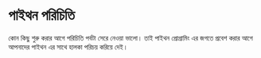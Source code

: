 # পাইথন পরিচিতি 
কোন কিছু শুরু করার আগে পরিচিতি পর্বটা সেরে নেওয়া ভালো। তাই পাইথন প্রোগ্রামিং এর জগতে প্রবেশ করার আগে আপনাদের পাইথন এর সাথে হালকা  পরিচয় করিয়ে দেই। 

